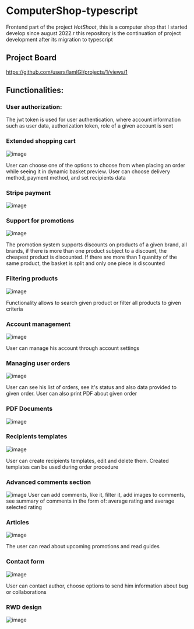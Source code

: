 
# ComputerShop-typescript
Frontend part of the project *HotShoot*, this is a computer shop that I started develop since august 2022.r
this repository is the continuation of project development after its migration to typescript

## Project Board
https://github.com/users/IamIGI/projects/1/views/1

## Functionalities:

### User authorization:
The jwt token is used for user authentication, where account information such as user data, authorization token, role of a given account is sent

### Extended shopping cart 
![image](https://user-images.githubusercontent.com/84968638/210661506-d8bc0f07-e1db-46b9-a5ce-d0e4f6058788.png)

User can choose one of the options to choose from when placing an order while seeing it in dynamic basket preview.
 User can choose delivery method, payment method, and set recipients data 
 
### Stripe payment
![image](https://user-images.githubusercontent.com/84968638/211223117-fede5d38-c3b3-47c3-8715-7db35a0abd2b.png)


### Support for promotions
![image](https://user-images.githubusercontent.com/84968638/210662166-81a3a3c1-059a-463c-94f6-6c0c6cc22305.png)

The promotion system supports discounts on products of a given brand, all brands, if there is more than one product subject to a discount, the cheapest product is discounted.
 If there are more than 1 quanitty of the same product, the basket is split and only one piece is discounted

### Filtering products
![image](https://user-images.githubusercontent.com/84968638/210662732-1bbb7e24-35eb-4a79-a67e-adc984814719.png)

Functionality allows to search given product or filter all products to given criteria

### Account management
![image](https://user-images.githubusercontent.com/84968638/210663273-6dd4b56a-fbd2-41a5-89c7-2e5b300f9131.png)

User can manage his account through account settings

### Managing user orders
![image](https://user-images.githubusercontent.com/84968638/210991789-0197105d-c598-4d6a-9f05-d13c3a0a9a61.png)

 User can see his list of orders, see it's status and also data provided to given order. User can also print PDF about given order
 
### PDF Documents

![image](https://user-images.githubusercontent.com/84968638/210664290-7a09ab90-fa1d-4956-9ffa-7270ebc14c6c.png)

### Recipients templates
![image](https://user-images.githubusercontent.com/84968638/210664754-9075973c-c0a5-4b76-921d-a096bd4f45c8.png)

User can create recipients templates, edit and delete them. Created templates can be used during order procedure

### Advanced comments section
![image](https://user-images.githubusercontent.com/84968638/210665091-d8384f25-2241-47df-b251-f3aa7ec02bfc.png)
User can add comments, like it, filter it, add images to comments, see summary of comments in the form of: average rating and average selected rating

### Articles
![image](https://user-images.githubusercontent.com/84968638/210665569-de07aba4-54b2-4f5b-aba6-80e3cf3b430f.png)

The user can read about upcoming promotions and read guides

### Contact form
![image](https://user-images.githubusercontent.com/84968638/210665764-77dc1e0c-c165-45f0-86a1-b022bfd8166b.png)

User can contact author, choose options to send him information about bug or collaborations

### RWD design
![image](https://user-images.githubusercontent.com/84968638/210666035-8d40d0cf-9c85-4965-b216-aaade904e213.png)


